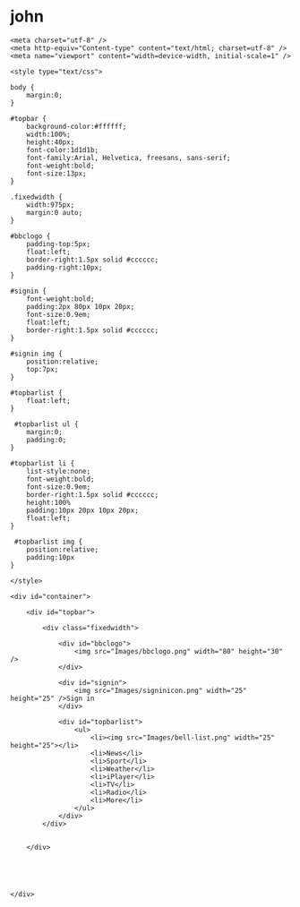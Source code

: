 # john

<!doctype html>
<html>
<head>
    <title>Jon's BBC News</title>

    <meta charset="utf-8" />
    <meta http-equiv="Content-type" content="text/html; charset=utf-8" />
    <meta name="viewport" content="width=device-width, initial-scale=1" />
    
    <style type="text/css">
    	
	body {
		margin:0;
	}
	
	#topbar {
		background-color:#ffffff;
		width:100%;
		height:40px;
		font-color:1d1d1b;
		font-family:Arial, Helvetica, freesans, sans-serif;
		font-weight:bold;
		font-size:13px;
	}
	
	.fixedwidth {
		width:975px;
		margin:0 auto;
	}
	
	#bbclogo {
		padding-top:5px;
		float:left;
		border-right:1.5px solid #cccccc;
		padding-right:10px;
	}
	
	#signin {
		font-weight:bold;
		padding:2px 80px 10px 20px;
		font-size:0.9em;
		float:left;
		border-right:1.5px solid #cccccc;
	}
	
	#signin img {
		position:relative;
		top:7px;
	}

    #topbarlist {
    	float:left;
    }
    
     #topbarlist ul {
    	margin:0;
    	padding:0;
    }
    
    #topbarlist li {
    	list-style:none;
    	font-weight:bold;
    	font-size:0.9em;
    	border-right:1.5px solid #cccccc;
    	height:100%
    	padding:10px 20px 10px 20px;
    	float:left;
    }
    
     #topbarlist img {
    	position:relative;
    	padding:10px
    }
    
    </style>
       
</head>

<body>

	<div id="container">
	
		<div id="topbar">
		
			<div class="fixedwidth">
			
				<div id="bbclogo">
					<img src="Images/bbclogo.png" width="80" height="30" />
				</div>
				
				<div id="signin">
					<img src="Images/signinicon.png" width="25" height="25" />Sign in
				</div>
				
				<div id="topbarlist">
					<ul>
						<li><img src="Images/bell-list.png" width="25" height="25"></li>
						<li>News</li>
						<li>Sport</li>
						<li>Weather</li>
						<li>iPlayer</li>
						<li>TV</li>
						<li>Radio</li>
						<li>More</li>
					</ul>
				</div>
			</div>
		
		
		</div>
	
	
	
	
	
	</div>

    
</body>
</html>

